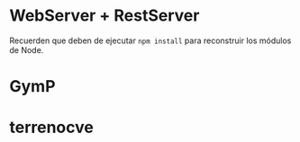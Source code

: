 # WebServer + RestServer

Recuerden que deben de ejecutar ```npm install``` para reconstruir los módulos de Node.
# GymP
# terrenocve

